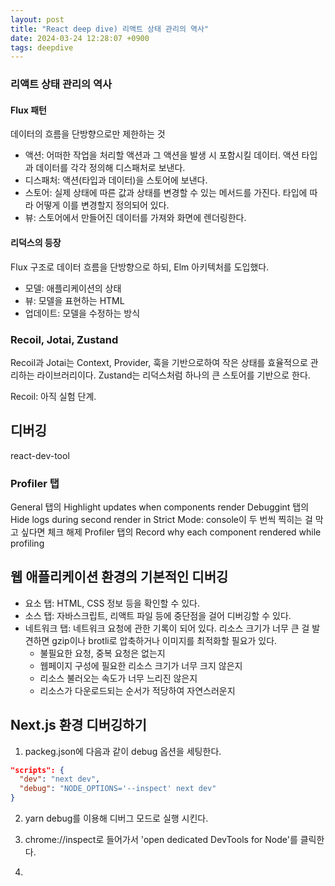 ```yaml
---
layout: post
title: "React deep dive) 리액트 상태 관리의 역사"
date: 2024-03-24 12:28:07 +0900
tags: deepdive
---
```


### 리액트 상태 관리의 역사

#### Flux 패턴

데이터의 흐름을 단방향으로만 제한하는 것

- 액션: 어떠한 작업을 처리할 액션과 그 액션을 발생 시 포함시킬 데이터. 액션 타입과 데이터를 각각 정의해 디스패처로 보낸다.
- 디스패처: 액션(타입과 데이터)을 스토어에 보낸다.
- 스토어: 실제 상태에 따른 값과 상태를 변경할 수 있는 메서드를 가진다. 타입에 따라 어떻게 이를 변경할지 정의되어 있다.
- 뷰: 스토어에서 만들어진 데이터를 가져와 화면에 렌더링한다.

#### 리덕스의 등장

Flux 구조로 데이터 흐름을 단방향으로 하되, Elm 아키텍처를 도입했다.

- 모델: 애플리케이션의 상태
- 뷰: 모델을 표현하는 HTML
- 업데이트: 모델을 수정하는 방식

### Recoil, Jotai, Zustand

Recoil과 Jotai는 Context, Provider, 훅을 기반으로하여 작은 상태를 효율적으로 관리하는 라이브러리이다. Zustand는 리덕스처럼 하나의 큰 스토어를 기반으로 한다.

Recoil: 아직 실험 단계.

## 디버깅

react-dev-tool

### Profiler 탭

General 탭의 Highlight updates when components render
Debuggint 탭의 Hide logs during second render in Strict Mode: console이 두 번씩 찍히는 걸 막고 싶다면 체크 해제
Profiler 탭의 Record why each component rendered while profiling

## 웹 애플리케이션 환경의 기본적인 디버깅

- 요소 탭: HTML, CSS 정보 등을 확인할 수 있다.
- 소스 탭: 자바스크립트, 리액트 파일 등에 중단점을 걸어 디버깅할 수 있다.
- 네트워크 탭: 네트워크 요청에 관한 기록이 되어 있다. 리소스 크기가 너무 큰 걸 발견하면 gzip이나 brotli로 압축하거나 이미지를 최적화할 필요가 있다.
  - 불필요한 요청, 중복 요청은 없는지
  - 웹페이지 구성에 필요한 리소스 크기가 너무 크지 않은지
  - 리소스 불러오는 속도가 너무 느리진 않은지
  - 리소스가 다운로드되는 순서가 적당하여 자연스러운지

## Next.js 환경 디버깅하기

1. packeg.json에 다음과 같이 debug 옵션을 세팅한다.

```json
"scripts": {
  "dev": "next dev",
  "debug": "NODE_OPTIONS='--inspect' next dev"
}
```

2. yarn debug를 이용해 디버그 모드로 실행 시킨다.

3. chrome://inspect로 들어가서 'open dedicated DevTools for Node'를 클릭한다.

4.
